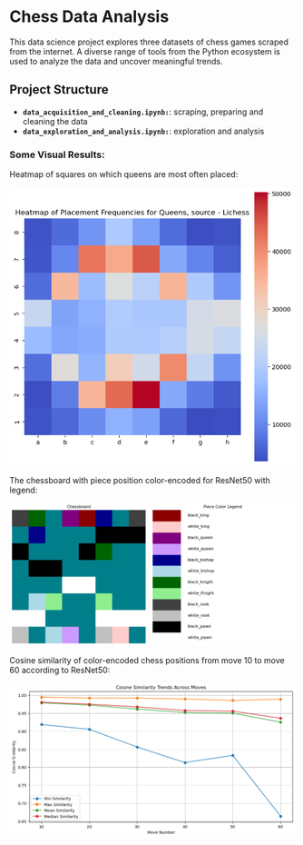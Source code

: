 # Chess Data Analysis

This data science project explores three datasets of chess games scraped from the internet. А diverse range of tools from the Python ecosystem is used to analyze the data and uncover meaningful trends.

## Project Structure
- **`data_acquisition_and_cleaning.ipynb:`**: scraping, preparing and cleaning the data
- **`data_exploration_and_analysis.ipynb:`**: exploration and analysis

### Some Visual Results:
Heatmap of squares on which queens are most often placed:
<p align="left">
  <img src="data/queen_heatmap_lichess.png" width="570"/>
</p>

The chessboard with piece position color-encoded for ResNet50 with legend:
<p align="left">
  <img src="data/chessboard_color_encoded.png" width="570"/>
</p>

Cosine similarity of color-encoded chess positions from move 10 to move 60 according to ResNet50:
<p align="left">
  <img src="data/cosine_similarity_plot.png" width="570"/>
</p>








